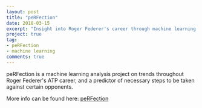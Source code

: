 ```yaml
---
layout: post
title: "peRFection"
date: 2018-03-15
excerpt: "Insight into Roger Federer's career through machine learning."
project: true
tag:
- peRFection
- machine learning
comments: true
---
```


peRFection is a machine learning analysis project on trends throughout Roger Federer's ATP career, and a predictor of necessary steps to be taken against certain opponents.

More info can be found here: [peRFection](https://github.com/0elo/peRFection)
